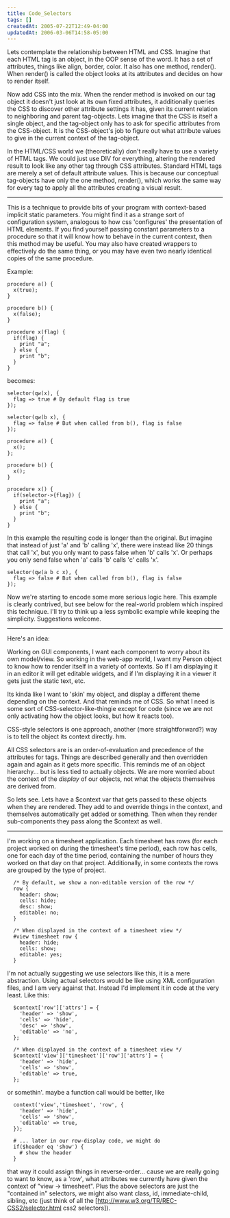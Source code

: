 ```yaml
---
title: Code_Selectors
tags: []
createdAt: 2005-07-22T12:49-04:00
updatedAt: 2006-03-06T14:58-05:00
---
```


Lets contemplate the relationship between HTML and CSS. Imagine that each HTML tag is an object, in the OOP sense of the word. It has a set of attributes, things like align, border, color. It also has one method, render(). When render() is called the object looks at its attributes and decides on how to render itself.

Now add CSS into the mix. When the render method is invoked on our tag object it doesn't just look at its own fixed attributes, it additionally queries the CSS to discover other attribute settings it has, given its current relation to neighboring and parent tag-objects. Lets imagine that the CSS is itself a single object, and the tag-object only has to ask for specific attributes from the CSS-object. It is the CSS-object's job to figure out what attribute values to give in the current context of the tag-object.

In the HTML/CSS world we (theoretically) don't really have to use a variety of HTML tags. We could just use DIV for everything, altering the rendered result to look like any other tag through CSS attributes. Standard HTML tags are merely a set of default attribute values. This is because our conceptual tag-objects have only the one method, render(), which works the same way for every tag to apply all the attributes creating a visual result.

----

This is a technique to provide bits of your program with context-based implicit static parameters. You might find it as a strange sort of configuration system, analogous to how css 'configures' the presentation of HTML elements. If you find yourself passing constant parameters to a procedure so that it will know how to behave in the current context, then this method may be useful. You may also have created wrappers to effectively do the same thing, or you may have even two nearly identical copies of the same procedure.

Example:

```
procedure a() {
  x(true);
}

procedure b() {
  x(false);
}

procedure x(flag) {
  if(flag) {
    print "a";
  } else {
    print "b";
  }
}
```

becomes:

```
selector(qw(x), {
  flag => true # By default flag is true
});

selector(qw(b x), {
  flag => false # But when called from b(), flag is false
});

procedure a() {
  x();
};

procedure b() {
  x();
}

procedure x() {
  if(selector->{flag}) {
    print "a";
  } else {
    print "b";
  }
}
```

In this example the resulting code is longer than the original. But imagine that instead of just 'a' and 'b' calling 'x', there were instead like 20 things that call 'x', but you only want to pass false when 'b' calls 'x'. Or perhaps you only send false when 'a' calls 'b' calls 'c' calls 'x'.

```
selector(qw(a b c x), {
  flag => false # But when called from b(), flag is false
});
```

Now we're starting to encode some more serious logic here. This example is clearly contrived, but see below for the real-world problem which inspired this technique. I'll try to think up a less symbolic example while keeping the simplicity. Suggestions welcome.

----

Here's an idea:

Working on GUI components, I want each component to worry about its own model/view. So working in the web-app world, I want my Person object to know how to render itself in a variety of contexts. So if I am displaying it in an editor it will get editable widgets, and if I'm displaying it in a viewer it gets just the static text, etc.

Its kinda like I want to 'skin' my object, and display a different theme depending on the context. And that reminds me of CSS. So what I need is some sort of CSS-selector-like-thingie except for code (since we are not only activating how the object looks, but how it reacts too).

CSS-style selectors is one approach, another (more straightforward?) way is to tell the object its context directly. hm.

All CSS selectors are is an order-of-evaluation and precedence of the attributes for tags. Things are described generally and then overridden again and again as it gets more specific. This reminds me of an object hierarchy... but is less tied to actually objects. We are more worried about the context of the <i>display</i> of our objects, not what the objects themselves are derived from.

So lets see. Lets have a $context var that gets passed to these objects when they are rendered. They add to and override things in the context, and themselves automatically get added or something. Then when they render sub-components they pass along the $context as well.

----

I'm working on a timesheet application. Each timesheet has rows (for each project worked on during the timesheet's time period), each row has cells, one for each day of the time period, containing the number of hours they worked on that day on that project. Additionally, in some contexts the rows are grouped by the type of project.

```
  /* By default, we show a non-editable version of the row */
  row {
    header: show;
    cells: hide;
    desc: show;
    editable: no;
  }

  /* When displayed in the context of a timesheet view */
  #view timesheet row {
    header: hide;
    cells: show;
    editable: yes;
  }
```

I'm not actually suggesting we use selectors like this, it is a mere abstraction. Using actual selectors would be like using XML configuration files, and I am very against that. Instead I'd implement it in code at the very least. Like this:

```
  $context['row']['attrs'] = {
    'header' => 'show',
    'cells' => 'hide',
    'desc' => 'show',
    'editable' => 'no',
  };

  /* When displayed in the context of a timesheet view */
  $context['view']['timesheet']['row']['attrs'] = {
    'header' => 'hide',
    'cells' => 'show',
    'editable' => true,
  };
```

or somethin'. maybe a function call would be better, like

```
  context('view','timesheet', 'row', {
    'header' => 'hide',
    'cells' => 'show',
    'editable' => true,
  });

  # ... later in our row-display code, we might do
  if($header eq 'show') {
    # show the header
  }
```

that way it could assign things in reverse-order... cause we are really going to want to know, as a 'row', what attributes we currently have given the context of "view -> timesheet". Plus the above selectors are just the "contained in" selectors, we might also want class, id, immediate-child, sibling, etc (just think of all the [http://www.w3.org/TR/REC-CSS2/selector.html css2 selectors]).

